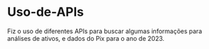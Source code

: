 # Uso-de-APIs
Fiz o uso de diferentes APIs para buscar algumas informações para análises de ativos, e dados do Pix para o ano de 2023. 
